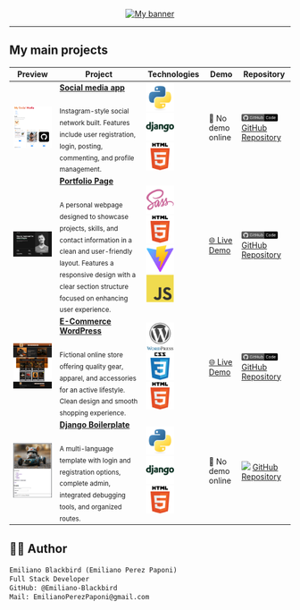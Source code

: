 <!-- Banner -->
<p align="center">
  <a href="https://github.com/Emiliano-Blackbird">
    <img src="banner/banner_blackbird.png" alt="My banner">
  </a>
</p>

---

## My main projects

| Preview | Project | Technologies | Demo | Repository |
|--------|---------|--------------|------|------------|
| <img src="preview-img/preview-social-media.png" width="300"/> | [**Social media app**](https://github.com/Emiliano-Blackbird/My-social-media-project) <br> <sub><br>Instagram-style social network built. Features include user registration, login, posting, commenting, and profile management.</sub> | <img src="icons/python-original.svg" width="50"/> <img src="icons/django-plain-wordmark.svg" width="50"/> <img src="icons/HTML5.svg" width="50"/> | 🚫 No demo online | <img src="icons/GitHub-gray_ Code.svg" width="65"/> [GitHub Repository](https://github.com/Emiliano-Blackbird/My-social-media-project) |
| <img src="preview-img/preview-porfolio.png" width="300"/> | [**Portfolio Page**](https://github.com/Emiliano-Blackbird/Page-portfolio-project) <br> <sub><br>A personal webpage designed to showcase projects, skills, and contact information in a clean and user-friendly layout. Features a responsive design with a clear section structure focused on enhancing user experience.</sub> | <img src="icons/sass-original.svg" width="50"/> <img src="icons/HTML5.svg" width="50"/> <img src="icons/vitejs-original.svg" width="50"/> <img src="icons/javascript-original.svg" width="50"/> | [🌐 Live Demo](https://emiliano-blackbird.github.io/Page-portfolio-project/) | <img src="icons/GitHub-gray_ Code.svg" width="65"/> [GitHub Repository](https://github.com/Emiliano-Blackbird/Page-portfolio-project) |
| <img src="preview-img/preview-wordpress-page.png" width="300"/> | [**E-Commerce WordPress**](https://github.com/Emiliano-Blackbird/Wordpress-Page-Blackbird-Sports) <br> <sub><br>Fictional online store offering quality gear, apparel, and accessories for an active lifestyle. Clean design and smooth shopping experience.</sub> | <img src="icons/wordpress-original.svg" width="50"/> <img src="icons/CSS3.svg" width="50"/> <img src="icons/HTML5.svg" width="50"/> | [🌐 Live Demo](https://mediumpurple-locust-947874.hostingersite.com/) | <img src="icons/GitHub-gray_ Code.svg" width="65"/> [GitHub Repository](https://github.com/Emiliano-Blackbird/Wordpress-Page-Blackbird-Sports) |
| <img src="preview-img/preview-django-boilerplate.png" width="300"/> | [**Django Boilerplate**](https://github.com/Emiliano-Blackbird/Plantilla-Django-Terminada) <br> <sub><br>A multi-language template with login and registration options, complete admin, integrated debugging tools, and organized routes.</sub> | <img src="icons/python-original.svg" width="50"/> <img src="icons/django-plain-wordmark.svg" width="50"/> <img src="icons/HTML5.svg" width="50"/> | 🚫 No demo online | <img src="icons/GitHub-gray_ Code.svg:Zone.Identifier" width="65"/> [GitHub Repository](https://github.com/Emiliano-Blackbird/Plantilla-Django-Terminada) |

<!--
| ![Status](https://img.shields.io/badge/status-in%20progress-yellow) | [**Proyecto**](https://github.com/usuario/repo) <br> <sub><br>Breve descripción del proyecto.</sub> | <img src="icons/CSS3.svg" width="50"/> <img src="icons/CSS3.svg" width="50"/> | [🌐 Live Demo](https://link-demo.com) | <img src="icons/GitHub-gray_ Code.svg" width="65"/> [GitHub Repository](https://github.com/usuario/repo) |
-->

<!--
| <img src="preview-img/ejemplo.png" width="300"/> | [**Proyecto**](https://github.com/usuario/repo) <br> <sub><br>Breve descripción del proyecto.</sub> | <img src="icons/CSS3.svg" width="50"/> <img src="icons/CSS3.svg" width="50"/> | [🌐 Live Demo](https://link-demo.com) | <img src="icons/GitHub-gray_ Code.svg:Zone.Identifier" width="65"/> [GitHub Repository](https://github.com/usuario/repo) |
-->

## 👨‍💻 Author

    Emiliano Blackbird (Emiliano Perez Paponi)
    Full Stack Developer
    GitHub: @Emiliano-Blackbird
    Mail: EmilianoPerezPaponi@gmail.com
